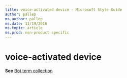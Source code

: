 ```yaml
---
title: voice-activated device - Microsoft Style Guide
author: pallep
ms.author: pallep
ms.date: 11/19/2016
ms.topic: article
ms.prod: non-product specific
---
```


# voice-activated device

**See** [Bot term collection](/style-guide/a-z-word-list-term-collections/b/bot-terms.md)
